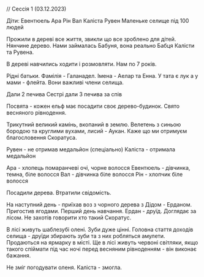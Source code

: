 // Сессія 1 (03.12.2023)

Діти: Евентюель Ара Рін Вал Каліста Рувен
Маленьке селище під 100 людей


Прожили в дереві все життя, звикли що все зроблено для дітей. Нянчине дерево. 
Нами займалась Бабуня, вона реально Бабця Калісти та Рувена.

В дереві навчились ходити і розмовляти. Нам по 7 років.

Рідні батьки. Фамілія - Галанадел. Імена - Аелар та Енна.
У тата є лук а у мами - флейта. Вони важливі члени селища.

Дали 2 печива
Сестрі дали 3 печива за спів  

Посвята - кожен ельф має посадити своє дерево-будинок.
Свято весняного рівнодення.

Трикутний великий камінь, вкопаний в землю.
Велетень з синьою бородою та круглими вухами, лисий - Аукан. Каже що ми отримуєм благословення Скоратуса.

Рувен - не отримав медальйон (спеціально)
Каліста - отримала медальйон

Ара - хлопець помаранчеві очі, чорне волосся
Евентюель - дівчинка, темна, біле волосся
Вал - дівчинка біле волосся
Рін - хлопчик біле волосся

Посадили дерева. Втратили свідомість. 

На наступний день - приїхав воз з чорного дерева з Дідом - Ерданом. Пригостив ягодами.
Перший день навчання. Ердан - друїд. Доглядає за лісом.
Не захотів говорити хто такий Скоратус.

В лісі живуть шаблезубі олені. Зуби дуже цінні. Головна стаття доходів селища - друїди збирають зуби та з них робляться амулети. Продаються на ярмарку в місті. Ще в лісі живуть червоні світляки, якщо такого спіймати під час ночі перед весняним рівноденням - він виконає бажання.

Не зміг погодувати оленя. 
Каліста - змогла.